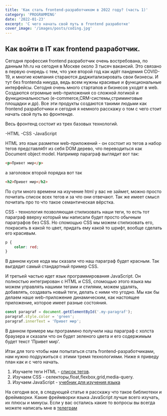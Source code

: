 ```yaml
---
title: 'Как стать frontend-разработчиком в 2022 году? (часть 1)'
category: 'PROGRAMMING'
date: '2022-01-23'
excerpt: 'С чего начать свой путь в frontend разработке'
cover_image: '/images/posts/coding.jpg'
---
```


## Как войти в IT как frontend разработчик.

Сегодня профессия frontend разработчик очень востребована, по данным hh.ru на сегодня в Москве около 3 тысяч вакансий. Это связано в первую очередь с тем, что уже второй год как идёт пандемия COVID-19, и многие компания стараются диджитализировать свои бизнесы. И тут без frontenda никуда, ведь всем нужны красивые и функциональные интерфейсы. Сегодня очень много стартапов и бизнесов уходят в web. Создаются огромные web-приложения со сложной логикой и функциональностью (e-commerce,CRM-системы,стриминговые площадки и др). Все эти продукты создаются такими людьми как frontend разработчики и сегодня я немного расскажу о том с чего стоит начать свой путь во фронтенде.

Весь фронтенд состоит из трех базовых технологий.

-HTML
-CSS
-JavaScript

HTML это язык разметки web-приложений - он состоит из тегов а набор тегов представлябт из себя DOM дерево, что переводиться как Document object model.
Например параграф выглядит вот так:

```html
<p>Привет мир</p>
```
а заголовок второй порядка вот так

```html
<h2>Привет мир</h2>
```
По сути много времени на изучение html у вас не займет, можно просто почитать список всех тегов и за что они отвечают. Так же имеет смысл почитать про то что такое семантическая вёрстка. 

CSS - технология позволяющая стилизовать наши теги, то есть тот параграф вверху который мы написали будет просто обычным параграфов без CSS. Но спомощью CSS мы можем стилизовать его, покрасить в какой то цвет, придать ему какой то шрифт, вообще сделать его красивым.

```css
p {
    color: red;
}
```
В данном куске кода мы сказали что наш параграф будет красным. Так выгдядит самый стандартный пример CSS.

И третьей частью идет язык программирования JavaScript. Он полностью интегрирован с HTML и CSS, спомощью этого языка мы можем управлять нашими тегами и стилями, можем удалять, добавлять, создавать новый теги, делать с ними что угодно. Мы как бы делаем наше web-приложение динамическим, как настоящее приложение, которое имеет разные состояния.

```javascript
const paragraf = document.getElementById('.my-paragraf');
paragraf.style.color = 'green';
paragraf.innerText = 'Привет мир';
```
В данном примере мы программно получили наш параграф с холста браузера и сказали что он будет зеленого цвета и его содержимым будет текст 'Привет мир'.

Итак для того чтобы нам попытаться стать frontend-разработчиками, нам нужно подружиться с этими тремя технологиями. Ниже я приведу план как и с чего начать.

1) Изучаете теги HTML - [список тегов](https://www.w3schools.com/TAGS/default.ASP).
2) Изучаем CSS - селекторы,float,flexbox,grid,media-query.
3) Изучаем JavaScript - [учебник для изучения языка](https://learn.javascript.ru/)

На сегодня все, в следующей статье я расскажу что такое библиотеки и фреймворки. Какие фреймворки языка JavaScript лучше всего изучать, их плюсы и минусы.
Если у вас остались какие то вопросы вы всегда можете написать мне в [телеграм](https://t.me/stevenPav)